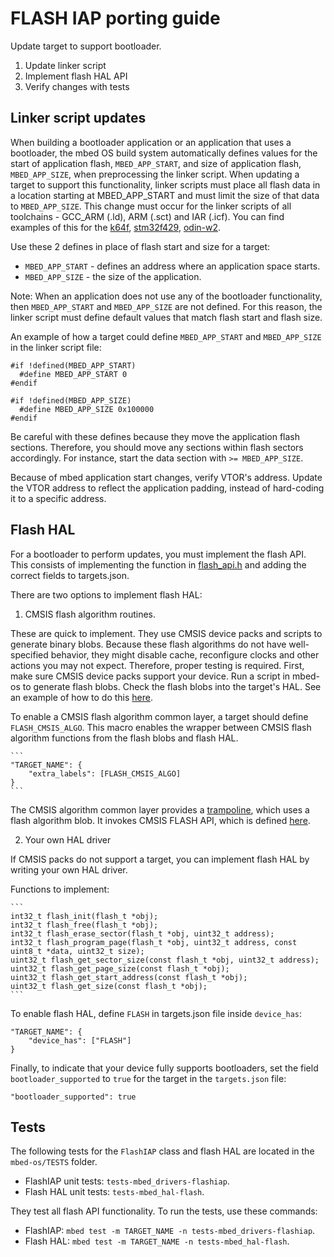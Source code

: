 # FLASH IAP porting guide

Update target to support bootloader.
   1. Update linker script
   1. Implement flash HAL API
   1. Verify changes with tests

## Linker script updates

When building a bootloader application or an application that uses a bootloader, the mbed OS build system automatically defines values for the start of application flash, `MBED_APP_START`, and size of application flash, `MBED_APP_SIZE`, when preprocessing the linker script. When updating a target to support this functionality, linker scripts must place all flash data in a location starting at MBED_APP_START and must limit the size of that data to `MBED_APP_SIZE`. This change must occur for the linker scripts of all toolchains - GCC_ARM (.ld), ARM (.sct) and IAR (.icf). You can find examples of this for the [k64f](https://github.com/ARMmbed/mbed-os/commit/579b2fbe40c40a443dc2aaa6850304eccf1dd87e), [stm32f429](https://github.com/ARMmbed/mbed-os/commit/ca8873b160eb438d18f7b4186f8f84e7578a9959), [odin-w2](https://github.com/ARMmbed/mbed-os/commit/bcab66c26d18d837362ea92afca9f4de1b668070).

Use these 2 defines in place of flash start and size for a target:
* `MBED_APP_START` - defines an address where an application space starts.
* `MBED_APP_SIZE` - the size of the application.

Note: When an application does not use any of the bootloader functionality, then `MBED_APP_START` and `MBED_APP_SIZE` are not defined. For this reason, the linker script must define default values that match flash start and flash size.

An example of how a target could define `MBED_APP_START` and `MBED_APP_SIZE` in the linker script file:

```
#if !defined(MBED_APP_START)
  #define MBED_APP_START 0
#endif

#if !defined(MBED_APP_SIZE)
  #define MBED_APP_SIZE 0x100000
#endif
```

Be careful with these defines because they move the application flash sections. Therefore, you should move any sections within flash sectors accordingly. For instance, start the data section with `>= MBED_APP_SIZE`.

Because of mbed application start changes, verify VTOR's address. Update the VTOR address to reflect the application padding, instead of hard-coding it to a specific address.

## Flash HAL

For a bootloader to perform updates, you must implement the flash API. This consists of implementing the function in [flash_api.h](https://github.com/ARMmbed/mbed-os/blob/master/hal/flash_api.h) and adding the correct fields to targets.json.

There are two options to implement flash HAL:

1. CMSIS flash algorithm routines.

These are quick to implement. They use CMSIS device packs and scripts to generate binary blobs. Because these flash algorithms do not have well-specified behavior, they might disable cache, reconfigure clocks and other actions you may not expect. Therefore, proper testing is required. First, make sure CMSIS device packs support your device. Run a script in mbed-os to generate flash blobs. Check the flash blobs into the target's HAL. See an example of how to do this [here](https://github.com/ARMmbed/mbed-os/commit/071235415e3f0b6d698df6e944c522bdae8ff4ae).

To enable a CMSIS flash algorithm common layer, a target should define ``FLASH_CMSIS_ALGO``. This macro enables the wrapper between CMSIS flash algorithm functions from the flash blobs and flash HAL.

    ```
    "TARGET_NAME": {
        "extra_labels": [FLASH_CMSIS_ALGO]
    }
    ```

The CMSIS algorithm common layer provides a [trampoline](https://github.com/ARMmbed/mbed-os/blob/master/hal/TARGET_FLASH_CMSIS_ALGO/flash_common_algo.c), which uses a flash algorithm blob. It invokes CMSIS FLASH API, which is defined [here](http://arm-software.github.io/CMSIS_5/Pack/html/algorithmFunc.html).

2. Your own HAL driver

If CMSIS packs do not support a target, you can implement flash HAL by writing your own HAL driver.

Functions to implement:
    
    ```
    int32_t flash_init(flash_t *obj);
    int32_t flash_free(flash_t *obj);
    int32_t flash_erase_sector(flash_t *obj, uint32_t address);
    int32_t flash_program_page(flash_t *obj, uint32_t address, const uint8_t *data, uint32_t size);
    uint32_t flash_get_sector_size(const flash_t *obj, uint32_t address);
    uint32_t flash_get_page_size(const flash_t *obj);
    uint32_t flash_get_start_address(const flash_t *obj);
    uint32_t flash_get_size(const flash_t *obj);
    ```

To enable flash HAL, define `FLASH` in targets.json file inside `device_has`:

```
"TARGET_NAME": {
    "device_has": ["FLASH"]
}
```

Finally, to indicate that your device fully supports bootloaders, set the field `bootloader_supported` to `true` for the target in the `targets.json` file:

```
"bootloader_supported": true
```

## Tests

The following tests for the `FlashIAP` class and flash HAL are located in the ``mbed-os/TESTS`` folder.

- FlashIAP unit tests: `tests-mbed_drivers-flashiap`.
- Flash HAL unit tests: `tests-mbed_hal-flash`.

They test all flash API functionality. To run the tests, use these commands:

- FlashIAP: `mbed test -m TARGET_NAME -n tests-mbed_drivers-flashiap`.
- Flash HAL: `mbed test -m TARGET_NAME -n tests-mbed_hal-flash`.

